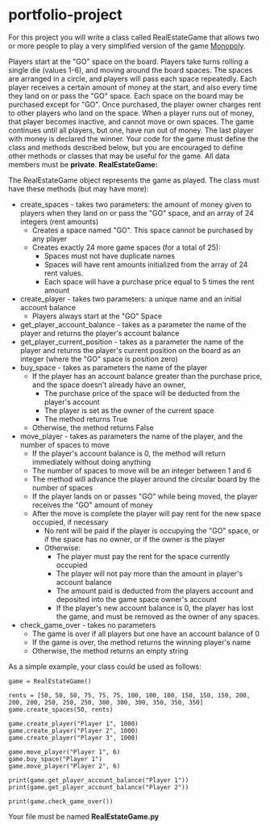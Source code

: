 # portfolio-project

For this project you will write a class called RealEstateGame that allows two or more people to play a very simplified version of the game [Monopoly](https://en.wikipedia.org/wiki/Monopoly_(game)).

Players start at the "GO" space on the board. Players take turns rolling a single die (values 1-6), and moving around the board spaces.  The spaces are arranged in a circle, and players will pass each space repeatedly. Each player receives a certain amount of money at the start, and also every time they land on or pass the "GO" space. Each space on the board may be purchased except for "GO". Once purchased, the player owner charges rent to other players who land on the space. When a player runs out of money, that player becomes inactive, and cannot move or own spaces. The game continues until all players, but one, have run out of money. The last player with money is declared the winner.
Your code for the game must define the class and methods described below, but you are encouraged to define other methods or classes that may be useful for the game. All data members must be **private**.
**RealEstateGame:**

The RealEstateGame object represents the game as played. The class must have these methods (but may have more):
* create_spaces - takes two parameters: the amount of money given to players when they land on or pass the "GO" space, and an array of 24 integers (rent amounts)
  * Creates a space named "GO". This space cannot be purchased by any player
  * Creates exactly 24 more game spaces (for a total of 25):
    * Spaces must not have duplicate names
    * Spaces will have rent amounts initialized from the array of 24 rent values.
    * Each space will have a purchase price equal to 5 times the rent amount
* create_player - takes two parameters: a unique name and an initial account balance
  * Players always start at the "GO" Space
* get_player_account_balance - takes as a parameter the name of the player and returns the player's account balance
* get_player_current_position - takes as a parameter the name of the player and returns the player's current position on the board as an integer (where the "GO" space is position zero)
* buy_space - takes as parameters the name of the player
  * If the player has an account balance greater than the purchase price, and the space doesn't already have an owner,
    * The purchase price of the space will be deducted from the player's account
    * The player is set as the owner of the current space
    * The method returns True
  * Otherwise, the method returns False
* move_player - takes as parameters the name of the player, and the number of spaces to move
  * If the player's account balance is 0, the method will return immediately without doing anything
  * The number of spaces to move will be an integer between 1 and 6
  * The method will advance the player around the circular board by the number of spaces
  * If the player lands on or passes "GO" while being moved, the player receives the "GO" amount of money
  * After the move is complete the player will pay rent for the new space occupied, if necessary
    * No rent will be paid if the player is occupying the "GO" space, or if the space has no owner, or if the owner is the player
    * Otherwise:
      * The player must pay the rent for the space currently occupied
      * The player will not pay more than the amount in player's account balance
      * The amount paid is deducted from the players account and deposited into the game space owner's account
      * If the player's new account balance is 0, the player has lost the game, and must be removed as the owner of any spaces.
* check_game_over - takes no parameters
  * The game is over if all players but one have an account balance of 0
  * If the game is over, the method returns the winning player's name
  * Otherwise, the method returns an empty string


As a simple example, your class could be used as follows:
```
game = RealEstateGame()

rents = [50, 50, 50, 75, 75, 75, 100, 100, 100, 150, 150, 150, 200, 200, 200, 250, 250, 250, 300, 300, 300, 350, 350, 350]
game.create_spaces(50, rents)

game.create_player("Player 1", 1000)
game.create_player("Player 2", 1000)
game.create_player("Player 3", 1000)

game.move_player("Player 1", 6)
game.buy_space("Player 1")
game.move_player("Player 2", 6)

print(game.get_player_account_balance("Player 1"))
print(game.get_player_account_balance("Player 2"))

print(game.check_game_over())
```

Your file must be named **RealEstateGame.py**
